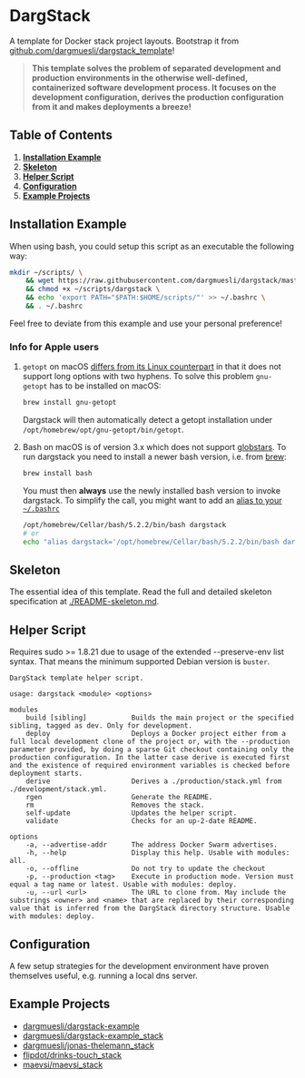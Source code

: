 # DargStack

A template for Docker stack project layouts.
Bootstrap it from [github.com/dargmuesli/dargstack_template](https://github.com/dargmuesli/dargstack_template)!

> **This template solves the problem of separated development and production environments in the otherwise well-defined, containerized software development process.
> It focuses on the development configuration, derives the production configuration from it and makes deployments a breeze!**


## Table of Contents

1. **[Installation Example](#installation-example)**
1. **[Skeleton](#skeleton)**
1. **[Helper Script](#helper-script)**
1. **[Configuration](#configuration)**
1. **[Example Projects](#example-projects)**


## Installation Example

When using bash, you could setup this script as an executable the following way:

```bash
mkdir ~/scripts/ \
    && wget https://raw.githubusercontent.com/dargmuesli/dargstack/master/src/dargstack -O ~/scripts/dargstack \
    && chmod +x ~/scripts/dargstack \
    && echo 'export PATH="$PATH:$HOME/scripts/"' >> ~/.bashrc \
    && . ~/.bashrc
```

Feel free to deviate from this example and use your personal preference!

### Info for Apple users

1. `getopt` on macOS [differs from its Linux counterpart](https://en.wikipedia.org/wiki/Getopt#Extensions) in that it does not support long options with two hyphens.
To solve this problem `gnu-getopt` has to be installed on macOS:
    ```sh
    brew install gnu-getopt
    ```
    Dargstack will then automatically detect a getopt installation under `/opt/homebrew/opt/gnu-getopt/bin/getopt`.

2. Bash on macOS is of version 3.x which does not support [globstars](https://www.gnu.org/software/bash/manual/html_node/The-Shopt-Builtin.html).
To run dargstack you need to install a newer bash version, i.e. from [brew](https://brew.sh/):

    ```sh
    brew install bash
    ```

    You must then **always** use the newly installed bash version to invoke dargstack. To simplify the call, you might want to add an [alias to your `~/.bashrc`](https://wiki.ubuntuusers.de/alias/)

    ```sh
    /opt/homebrew/Cellar/bash/5.2.2/bin/bash dargstack
    # or
    echo "alias dargstack='/opt/homebrew/Cellar/bash/5.2.2/bin/bash dargstack'" >> ~/.bashrc
    ```


## Skeleton

The essential idea of this template.
Read the full and detailed skeleton specification at [./README-skeleton.md](./README-skeleton.md).


## Helper Script

Requires sudo >= 1.8.21 due to usage of the extended --preserve-env list syntax.
That means the minimum supported Debian version is `buster`.

```
DargStack template helper script.

usage: dargstack <module> <options>

modules
    build [sibling]           Builds the main project or the specified sibling, tagged as dev. Only for development.
    deploy                    Deploys a Docker project either from a full local development clone of the project or, with the --production parameter provided, by doing a sparse Git checkout containing only the production configuration. In the latter case derive is executed first and the existence of required environment variables is checked before deployment starts.
    derive                    Derives a ./production/stack.yml from ./development/stack.yml.
    rgen                      Generate the README.
    rm                        Removes the stack.
    self-update               Updates the helper script.
    validate                  Checks for an up-2-date README.

options
    -a, --advertise-addr      The address Docker Swarm advertises.
    -h, --help                Display this help. Usable with modules: all.
    -o, --offline             Do not try to update the checkout
    -p, --production <tag>    Execute in production mode. Version must equal a tag name or latest. Usable with modules: deploy.
    -u, --url <url>           The URL to clone from. May include the substrings <owner> and <name> that are replaced by their corresponding value that is inferred from the DargStack directory structure. Usable with modules: deploy.
```


## Configuration

A few setup strategies for the development environment have proven themselves useful, e.g. running a local dns server.


## Example Projects

- [dargmuesli/dargstack-example](https://github.com/dargmuesli/dargstack-example/)
- [dargmuesli/dargstack-example_stack](https://github.com/dargmuesli/dargstack-example_stack/)
- [dargmuesli/jonas-thelemann_stack](https://github.com/dargmuesli/jonas-thelemann_stack/)
- [flipdot/drinks-touch_stack](https://github.com/flipdot/drinks-touch_stack/)
- [maevsi/maevsi_stack](https://github.com/maevsi/maevsi_stack/)
